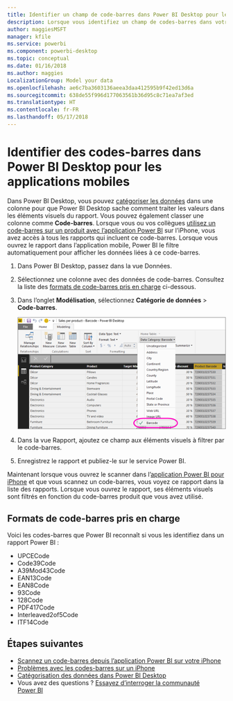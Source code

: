 ```yaml
---
title: Identifier un champ de code-barres dans Power BI Desktop pour les applications mobiles
description: Lorsque vous identifiez un champ de codes-barres dans votre modèle dans Power BI Desktop, vous pouvez filtrer automatiquement les données des codes-barres dans l’application Power BI sur l’iPhone.
author: maggiesMSFT
manager: kfile
ms.service: powerbi
ms.component: powerbi-desktop
ms.topic: conceptual
ms.date: 01/16/2018
ms.author: maggies
LocalizationGroup: Model your data
ms.openlocfilehash: ae6c7ba3603136aeea3daa412595b9f42ed13d6a
ms.sourcegitcommit: 638de55f996d177063561b36d95c8c71ea7af3ed
ms.translationtype: HT
ms.contentlocale: fr-FR
ms.lasthandoff: 05/17/2018
---
```

# <a name="tag-barcodes-in-power-bi-desktop-for-the-mobile-apps"></a>Identifier des codes-barres dans Power BI Desktop pour les applications mobiles
Dans Power BI Desktop, vous pouvez [catégoriser les données](desktop-data-categorization.md) dans une colonne pour que Power BI Desktop sache comment traiter les valeurs dans les éléments visuels du rapport. Vous pouvez également classer une colonne comme **Code-barres**. Lorsque vous ou vos collègues [utilisez un code-barres sur un produit avec l’application Power BI](mobile-apps-scan-barcode-iphone.md) sur l’iPhone, vous avez accès à tous les rapports qui incluent ce code-barres. Lorsque vous ouvrez le rapport dans l’application mobile, Power BI le filtre automatiquement pour afficher les données liées à ce code-barres.

1. Dans Power BI Desktop, passez dans la vue Données.
2. Sélectionnez une colonne avec des données de code-barres. Consultez la liste des [formats de code-barres pris en charge](#supported-barcode-formats) ci-dessous.
3. Dans l’onglet **Modélisation**, sélectionnez **Catégorie de données** > **Code-barres**.
   
    ![Liste de catégories de données](media/desktop-mobile-barcodes/power-bi-desktop-barcode.png)
4. Dans la vue Rapport, ajoutez ce champ aux éléments visuels à filtrer par le code-barres.
5. Enregistrez le rapport et publiez-le sur le service Power BI.

Maintenant lorsque vous ouvrez le scanner dans l’[application Power BI pour iPhone](mobile-ios-ipad-iphone-apps.md) et que vous scannez un code-barres, vous voyez ce rapport dans la liste des rapports. Lorsque vous ouvrez le rapport, ses éléments visuels sont filtrés en fonction du code-barres produit que vous avez utilisé.

## <a name="supported-barcode-formats"></a>Formats de code-barres pris en charge
Voici les codes-barres que Power BI reconnaît si vous les identifiez dans un rapport Power BI : 

* UPCECode 
* Code39Code  
* A39Mod43Code 
* EAN13Code 
* EAN8Code  
* 93Code  
* 128Code 
* PDF417Code 
* Interleaved2of5Code 
* ITF14Code 

## <a name="next-steps"></a>Étapes suivantes
* [Scannez un code-barres depuis l’application Power BI sur votre iPhone](mobile-apps-scan-barcode-iphone.md)
* [Problèmes avec les codes-barres sur un iPhone](mobile-apps-scan-barcode-iphone.md#issues-with-scanning-a-barcode)
* [Catégorisation des données dans Power BI Desktop](desktop-data-categorization.md)  
* Vous avez des questions ? [Essayez d’interroger la communauté Power BI](http://community.powerbi.com/)

